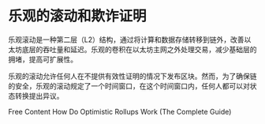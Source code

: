 # 乐观的滚动和欺诈证明

乐观滚动是一种第二层（L2）结构，通过将计算和数据存储转移到链外，改善以太坊底层的吞吐量和延迟。乐观的卷积在以太坊主网之外处理交易，减少基础层的拥堵，提高可扩展性。

乐观的滚动允许任何人在不提供有效性证明的情况下发布区块。然而，为了确保链的安全，乐观的滚动规定了一个时间窗口，在这个时间窗口内，任何人都可以对状态转换提出异议。

<ResourceGroupTitle>Free Content</ResourceGroupTitle>
<BadgeLink colorScheme='yellow' badgeText='Read' href='https://www.alchemy.com/overviews/optimistic-rollups'>How Do Optimistic Rollups Work (The Complete Guide)</BadgeLink>
